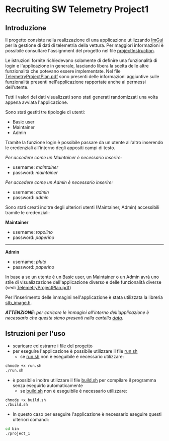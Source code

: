 # Recruiting SW Telemetry Project1

## Introduzione
Il progetto consiste nella realizzazione di una applicazione utilizzando [ImGui](https://github.com/ocornut/imgui) per la gestione di dati di telemetria della vettura. Per maggiori informazioni è possibile consultare l'assignment del progetto nel file [projectInstruction](/projectInstruction.md).

Le istruzioni fornite richiedevano solamente di definire una funzionalità di login e l'applicazione in generale, lasciando libera la scelta delle altre funzionalità che potevano essere implementate. Nel file [TelemetryProjectPlan.pdf](./Deliverable/TelemetryProjectPlan.pdf) sono presenti delle informazioni aggiuntive sulle funzionalità presenti nell'applicazione rapportate anche ai permessi dell'utente.

Tutti i valori dei dati visualizzati sono stati generati randomizzati una volta appena avviata l'applicazione.

Sono stati gestiti tre tipologie di utenti:
- Basic user
- Maintainer
- Admin

Tramite la funzione login è possibile passare da un utente all'altro inserendo le credenziali all'interno degli appositi campi di testo. 

*Per accedere come un Maintainer è necessario inserire:*
- username: *maintainer*
- password: *maintainer*

*Per accedere come un Admin è necessario inserire:*
- username: *admin*
- password: *admin*

Sono stati creati inoltre degli ulteriori utenti (Maintainer, Admin) accessibili tramite le credenziali:

**Maintainer**
- username: *topolino*
- password: *paperino*
---
**Admin**
- username: *pluto*
- password: *paperino*

In base a se un utente è un Basic user, un Maintainer o un Admin avrà uno stile di visualizzazione dell'applicazione diverso e delle funzionalità diverse (vedi [TelemetryProjectPlan.pdf](./Deliverable/TelemetryProjectPlan.pdf))

Per l'inserimento delle immagini nell'applicazione è stata utilizzata la libreria [stb_image.h](https://github.com/nothings/stb). 

***ATTENZIONE**: per caricare le immagini all'interno dell'applicazione è necessario che queste siano presenti nella cartella [data](./data/).*
## Istruzioni per l'uso

- scaricare ed estrarre i [file del progetto](
https://github.com/nicolomarconi02/recruiting-sw-Telemetry-project1/archive/refs/heads/main.zip)
- per eseguire l'applicazione è possibile utilizzare il file [run.sh](run.sh) 
    - se [run.sh](run.sh) non è eseguibile è necessario utilizzare:
```bash
chmode +x run.sh
./run.sh
```
- è possibile inoltre utilizzare il file [build.sh](/build.sh) per compilare il programma senza eseguirlo automaticamente 
    - se [build.sh](/build.sh) non è eseguibile è necessario utilizzare:

```bash
chmode +x build.sh
./build.sh
```
- In questo caso per eseguire l'applicazione è necessario eseguire questi ulteriori comandi:
```bash
cd bin
./project_1
```